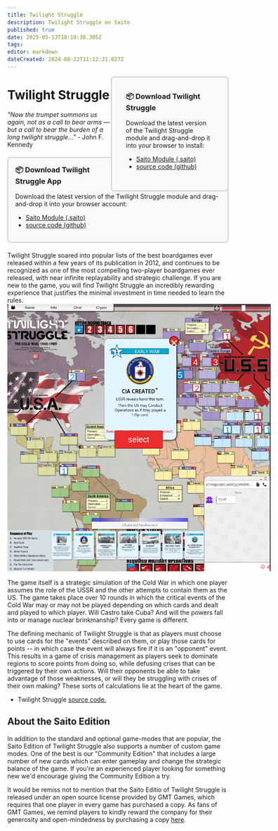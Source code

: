 ```yaml
---
title: Twilight Struggle
description: Twilight Struggle on Saito
published: true
date: 2025-05-13T18:10:36.305Z
tags: 
editor: markdown
dateCreated: 2024-08-22T11:12:21.027Z
---
```


<div style="float:right; display: inline-block; border: 2px solid #ccc; border-radius: 8px; padding: 2rem; background-color: #f9f9f9; max-width: 200px; opacity:1; z-index:99999">
  <h3 style="margin-top: 0;">📦 Download Twilight Struggle</h3>
  <p>Download the latest version of the Twilight Struggle module and drag-and-drop it into your browser to install:</p>
  <ul>
    <li><a href="/downloads/twilight-struggle-windows.zip">Saito Module (.saito)</a></li>
    <li><a href="/downloads/twilight-struggle-mac.dmg">source code (github)</a></li>
  </ul>
</div>

# Twilight Struggle

*"Now the trumpet summons us again, not as a call to bear arms –– but a call to bear the burden of a long twilight struggle..."* - John F. Kennedy

<div style="border: 2px solid #ccc; border-radius: 8px; padding: 16px; background-color: #f9f9f9; max-width: 600px; margin: 20px 0;">
  <h3 style="margin-top: 0;">📦 Download Twilight Struggle App</h3>
  <p>Download the latest version of the Twilight Struggle module and drag-and-drop it into your browser account:</p>
  <ul>
    <li><a href="/downloads/twilight-struggle-windows.zip">Saito Module (.saito)</a></li>
    <li><a href="/downloads/twilight-struggle-mac.dmg">source code (github)</a></li>
  </ul>
</div>

Twilight Struggle soared into popular lists of the best boardgames ever released within a few years of its publication in 2012, and continues to be recognized as one of the most compelling two-player boardgames ever released, with near infinite replayability and strategic challenge. If you are new to the game, you will find Twilight Struggle an incredibly rewarding experience that justifies the minimal investment in time needed to learn the rules.
<br>
<img src="/ts.png" style="max-width: 600px;">

The game itself is a strategic simulation of the Cold War in which one player assumes the role of the USSR and the other attempts to contain them as the US. The game takes place over 10 rounds in which the critical events of the Cold War may or may not be played depending on which cards and dealt and played to which player. Will Castro take Cuba? And will the powers fall into or manage nuclear brinkmanship? Every game is different.

The defining mechanic of Twilight Struggle is that as players must choose to use cards for the "events" described on them, or play those cards for points -- in which case the event will always fire if it is an "opponent" event. This results in a game of crisis management as players seek to dominate regions to score points from doing so, while defusing crises that can be triggered by their own actions. Will their opponents be able to take advantage of those weaknesses, or will they be struggling with crises of their own making? These sorts of calculations lie at the heart of the game.

- Twilight Struggle [source code.](https://github.com/SaitoTech/saito-lite-rust/tree/master/mods/twilight)

## About the Saito Edition

In addition to the standard and optional game-modes that are popular, the Saito Edition of Twilight Struggle also supports a number of custom game modes. One of the best is our "Community Edition" that includes a large number of new cards which can enter gameplay and change the strategic balance of the game. If you're an experienced player looking for something new we'd encourage giving the Community Edition a try.

It would be remiss not to mention that the Saito Editio of Twilight Struggle is released under an open source license provided by GMT Games, which requires that one player in every game has purchased a copy. As fans of GMT Games, we remind players to kindly reward the company for their generosity and open-mindedness by purchasing a copy [here](https://www.amazon.com/GMT-Games-Twilight-Struggle-Deluxe/dp/B0060L6EE4).
